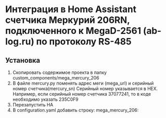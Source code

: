 # Интеграция в Home Assistant счетчика Меркурий 206RN, подключенного к  MegaD-2561 (ab-log.ru) по протоколу RS-485


## **Установка**
1. Скопировать содержимое проекта в папку custom_components/mega_mercury_206
2. В файле mercury.py поменять адрес меги (mega_url) и  серийный номер счетчика(mercury_sn)
Серийный номер указывается в HEX. Например, если серийный номер счетчика  37077241,  то в  коде необходимо указать 235C0F9
4. Перезапустить HA
3. В configuration.yaml добавить строку:
mega_mercury_206:

